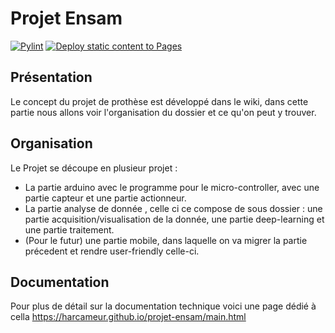 # Projet Ensam
[![Pylint](https://github.com/Harcameur/projet-ensam/actions/workflows/pylint.yml/badge.svg)](https://github.com/Harcameur/projet-ensam/actions/workflows/pylint.yml)
[![Deploy static content to Pages](https://github.com/Harcameur/projet-ensam/actions/workflows/static.yml/badge.svg)](https://github.com/Harcameur/projet-ensam/actions/workflows/static.yml)
## Présentation

Le concept du projet de prothèse est développé dans le wiki, dans cette partie nous allons voir l'organisation du dossier et ce qu'on peut y trouver.

## Organisation

Le Projet se découpe en plusieur projet :
* La partie arduino avec le programme pour le micro-controller, avec une partie capteur et une partie actionneur.
* La partie analyse de donnée , celle ci ce compose de sous dossier : une partie acquisition/visualisation de la donnée, une partie deep-learning et une partie traitement.
* (Pour le futur) une partie mobile, dans laquelle on va migrer la partie précedent et rendre user-friendly celle-ci.

## Documentation

Pour plus de détail sur la documentation technique voici une page dédié à cella https://harcameur.github.io/projet-ensam/main.html
